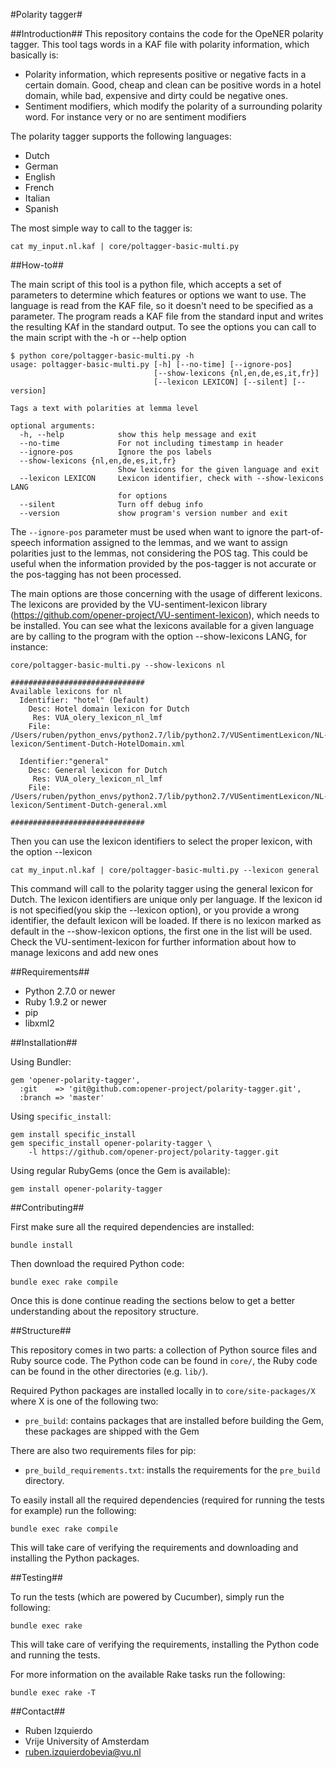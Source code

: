 #Polarity tagger#

##Introduction##
This repository contains the code for the OpeNER polarity tagger. This tool tags words in a KAF file with polarity information, which basically is:

* Polarity information, which represents positive or negative facts in a certain domain. Good, cheap and clean can be positive words in a hotel domain, while
bad, expensive and dirty could be negative ones.
* Sentiment modifiers, which modify the polarity of a surrounding polarity word. For instance very or no are sentiment modifiers

The polarity tagger supports the following languages:

* Dutch
* German
* English
* French
* Italian
* Spanish

The most simple way to call to the tagger is:
````shell
cat my_input.nl.kaf | core/poltagger-basic-multi.py
````


##How-to##

The main script of this tool is a python file, which accepts a set of parameters to determine which features
or options we want to use. The language is read from the KAF file, so it doesn't need to be specified as a parameter.
The program reads a KAF file from the standard input and writes the resulting KAf in the standard output.
To see the options you can call to the main script with the -h or --help option
````shell
$ python core/poltagger-basic-multi.py -h
usage: poltagger-basic-multi.py [-h] [--no-time] [--ignore-pos]
                                [--show-lexicons {nl,en,de,es,it,fr}]
                                [--lexicon LEXICON] [--silent] [--version]

Tags a text with polarities at lemma level

optional arguments:
  -h, --help            show this help message and exit
  --no-time             For not including timestamp in header
  --ignore-pos          Ignore the pos labels
  --show-lexicons {nl,en,de,es,it,fr}
                        Show lexicons for the given language and exit
  --lexicon LEXICON     Lexicon identifier, check with --show-lexicons LANG
                        for options
  --silent              Turn off debug info
  --version             show program's version number and exit
````

The `--ignore-pos` parameter must be used when want to ignore the part-of-speech information assigned to the lemmas, and we want to assign polarities
just to the lemmas, not considering the POS tag. This could be useful when the information provided by the pos-tagger is not accurate or the pos-tagging
has not been processed.

The main options are those concerning with the usage of different lexicons. The lexicons are provided by the
VU-sentiment-lexicon library (https://github.com/opener-project/VU-sentiment-lexicon), which needs to be installed.
You can see what the lexicons available for a given language are by calling to the program with the option --show-lexicons LANG,
for instance:
````shell
core/poltagger-basic-multi.py --show-lexicons nl

##############################
Available lexicons for nl
  Identifier: "hotel" (Default)
    Desc: Hotel domain lexicon for Dutch
     Res: VUA_olery_lexicon_nl_lmf
    File: /Users/ruben/python_envs/python2.7/lib/python2.7/VUSentimentLexicon/NL-lexicon/Sentiment-Dutch-HotelDomain.xml

  Identifier:"general"
    Desc: General lexicon for Dutch
     Res: VUA_olery_lexicon_nl_lmf
    File: /Users/ruben/python_envs/python2.7/lib/python2.7/VUSentimentLexicon/NL-lexicon/Sentiment-Dutch-general.xml

##############################
````

Then you can use the lexicon identifiers to select the proper lexicon, with the option --lexicon
````shell
cat my_input.nl.kaf | core/poltagger-basic-multi.py --lexicon general
````

This command will call to the polarity tagger using the general lexicon for Dutch. The lexicon identifiers are unique only per language.
If the lexicon id is not specified(you skip the --lexicon option), or you provide a wrong identifier, the default lexicon will be loaded.
If there is no lexicon marked as default in the --show-lexicon options, the first one in the list will be used. Check the VU-sentiment-lexicon
for further information about how to manage lexicons and add new ones

##Requirements##

* Python 2.7.0 or newer
* Ruby 1.9.2 or newer
* pip
* libxml2

##Installation##

Using Bundler:

    gem 'opener-polarity-tagger',
      :git    => 'git@github.com:opener-project/polarity-tagger.git',
      :branch => 'master'

Using `specific_install`:

    gem install specific_install
    gem specific_install opener-polarity-tagger \
        -l https://github.com/opener-project/polarity-tagger.git

Using regular RubyGems (once the Gem is available):

    gem install opener-polarity-tagger

##Contributing##

First make sure all the required dependencies are installed:

    bundle install

Then download the required Python code:

    bundle exec rake compile

Once this is done continue reading the sections below to get a better
understanding about the repository structure.

##Structure##

This repository comes in two parts: a collection of Python source files and
Ruby source code. The Python code can be found in `core/`, the Ruby code can be
found in the other directories (e.g. `lib/`).

Required Python packages are installed locally in to `core/site-packages/X`
where X is one of the following two:

* `pre_build`: contains packages that are installed before building the Gem,
  these packages are shipped with the Gem

There are also two requirements files for pip:

* `pre_build_requirements.txt`: installs the requirements for the `pre_build`
  directory.

To easily install all the required dependencies (required for running the tests
for example) run the following:

    bundle exec rake compile

This will take care of verifying the requirements and downloading and
installing the Python packages.

##Testing##

To run the tests (which are powered by Cucumber), simply run the following:

    bundle exec rake

This will take care of verifying the requirements, installing the Python code
and running the tests.

For more information on the available Rake tasks run the following:

    bundle exec rake -T
    
##Contact##
* Ruben Izquierdo
* Vrije University of Amsterdam
* ruben.izquierdobevia@vu.nl


